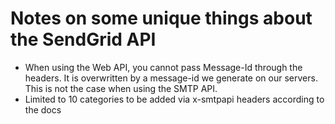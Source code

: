 # Notes on some unique things about the SendGrid API

* When using the Web API, you cannot pass Message-Id through the headers. It is overwritten by a message-id we generate on our servers. This is not the case when using the SMTP API.
* Limited to 10 categories to be added via x-smtpapi headers according to the docs
